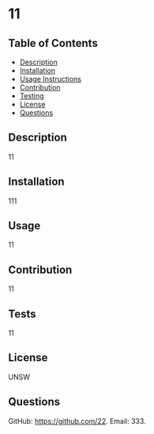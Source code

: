 # 11

  ## Table of Contents
  * [Description](#Description)
  * [Installation](#Installation)
  * [Usage Instructions](#Usage)
  * [Contribution](#Contribution)
  * [Testing](#Tests)
  * [License](#License)
  * [Questions](#Questions)

  ## Description 
  11

  ## Installation 
  111

  ## Usage 
  11

  ## Contribution
  11

  ## Tests
  11

  ## License 
  UNSW

  ## Questions
  GitHub: https://github.com/22.
  Email: 333. 
